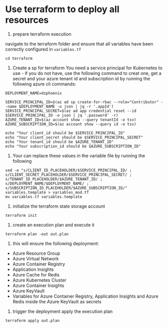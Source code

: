 # Use terraform to deploy all resources

1. prepare terraform execution

navigate to the terraform folder and ensure that all variables have been correctly configured in `variables.tf`
```
cd terraform
```

1. Create a sp for terraform
You need a service principal for Kubernetes to use - if you do not have, use the following command to creat one, get a secret and your azure tenant id and subscription id by running the following azure cli commands:

```
DEPLOYMENT_NAME=dzphoenix

SERVICE_PRINCIPAL_ID=$(az ad sp create-for-rbac --role="Contributor" --name $DEPLOYMENT_NAME -o json | jq -r '.appId')
SERVICE_PRINCIPAL_SECRET=$(az ad app credential reset --id $SERVICE_PRINCIPAL_ID -o json | jq '.password' -r)
AZURE_TENANT_ID=$(az account show --query tenantId -o tsv)
AZURE_SUBSCRIPTION_ID=$(az account show --query id -o tsv)

echo "Your client_id should be $SERVICE_PRINCIPAL_ID"
echo "Your client_secret should be $SERVICE_PRINCIPAL_SECRET"
echo "Your tenant_id should be $AZURE_TENANT_ID"
echo "Your subscription_id should be $AZURE_SUBSCRIPTION_ID"
```

1. Your can replace these values in the variable file by running the following
```
sed -e "s/CLIENT_ID_PLACEHOLDER/$SERVICE_PRINCIPAL_ID/ ; s/CLIENT_SECRET_PLACEHOLDER/$SERVICE_PRINCIPAL_SECRET/ ; s/TENANT_ID_PLACEHOLDER/$AZURE_TENANT_ID/ ; s/DEPLOYMENT_NAME/$DEPLOYMENT_NAME/ ; s/SUBSCRIPTION_ID_PLACEHOLDER/$AZURE_SUBSCRIPTION_ID/" variables.template > variables_mod.tf
mv variables.tf variables.template
```


1. initialize the terraform state storage account
```
terraform init
```

1. create an execution plan and execute it
```
terraform plan -out out.plan
```

1. this will ensure the following deployment:
- Azure Resource Group
- Azure Virtual Network
- Azure Container Registry
- Application Insights
- Azure Cache for Redis
- Azure Kubernetes Cluster
- Azure Container Insights
- Azure KeyVault
- Variables for Azure Container Registry, Application Insights and Azure Redis inside the Azure KeyVault as secrets

1. trigger the deployment
apply the execution plan
```
terraform apply out.plan
```